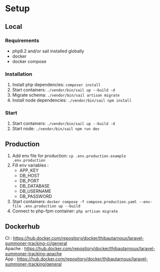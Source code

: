 # Setup

## Local

### Requirements

-   php8.2 and/or sail installed globally
-   docker
-   docker compose

### Installation

1. Install php dependencies: `composer install`
2. Start containers: `./vendor/bin/sail up --build -d`
3. Migrate schema: `./vendor/bin/sail artisan migrate`
4. Install node dependencies: `./vendor/bin/sail npm install`

### Start

1. Start containers: `./vendor/bin/sail up --build -d`
2. Start node: `./vendor/bin/sail npm run dev`

## Production

1. Add env file for production: `cp .env.production.example .env.production`
2. Fill env variables :
    - APP_KEY
    - DB_HOST
    - DB_PORT
    - DB_DATABASE
    - DB_USERNAME
    - DB_PASSWORD
3. Start containers: `docker compose -f compose.production.yaml --env-file .env.production up --build`
4. Connect to php-fpm container: `php artisan migrate`

## Dockerhub

CI : https://hub.docker.com/repository/docker/thibautarnoux/laravel-summoner-tracking-ci/general  
Apache : https://hub.docker.com/repository/docker/thibautarnoux/laravel-summoner-tracking-apache  
App : https://hub.docker.com/repository/docker/thibautarnoux/laravel-summoner-tracking/general
